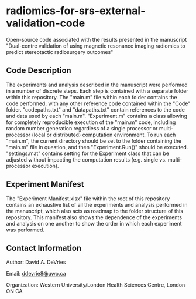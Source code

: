 # radiomics-for-srs-external-validation-code
Open-source code associated with the results presented in the manuscript "Dual-centre validation of using magnetic resonance imaging radiomics to predict stereotactic radiosurgery outcomes"

## Code Description
The experiments and analysis described in the manuscript were performed in a number of discrete steps. Each step is contained with a separate folder within this repository. The "main.m" file within each folder contains the code performed, with any other reference code contained within the "Code" folder. "codepaths.txt" and "datapaths.txt" contain references to the code and data used by each "main.m". "Experiment.m" contains a class allowing for completely reproducible execution of the "main.m" code, including random number generation regardless of a single processor or multi-processor (local or distributed) computation environment. To run each "main.m", the current directory should be set to the folder containing the "main.m" file in question, and then "Experiment.Run()" should be executed. "settings.mat" contains setting for the Experiment class that can be adjusted without impacting the computation results (e.g. single vs. multi-processor execution).

## Experiment Manifest
The "Experiment Manifest.xlsx" file within the root of this repository contains an exhaustive list of all the experiments and analysis performed in the manuscript, which also acts as roadmap to the folder structure of this repository. This manifest also shows the dependence of the experiments and analysis on one another to show the order in which each experiment was performed.

## Contact Information
Author: David A. DeVries

Email: ddevrie8@uwo.ca

Organization: Western University/London Health Sciences Centre, London ON CA
